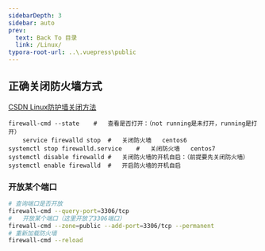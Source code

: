 ```yaml
---
sidebarDepth: 3
sidebar: auto
prev:
  text: Back To 目录
  link: /Linux/
typora-root-url: ..\.vuepress\public
---
```






## 正确关闭防火墙方式

[CSDN Linux防护墙关闭方法](https://blog.csdn.net/qq_39497015/article/details/81905620)

```shell
firewall-cmd --state	#	查看是否打开：（not running是未打开，running是打开）
    service firewalld stop	#	关闭防火墙	centos6
systemctl stop firewalld.service	#	关闭防火墙	centos7
systemctl disable firewalld	#	关闭防火墙的开机自启：（前提要先关闭防火墙）
systemctl enable firewalld	#	开启防火墙的开机自启
```



### 开放某个端口

```sh
# 查询端口是否开放
firewall-cmd --query-port=3306/tcp
#	开放某个端口（这里开放了3306端口）
firewall-cmd --zone=public --add-port=3306/tcp --permanent
# 重新加载防火墙
firewall-cmd --reload
```





